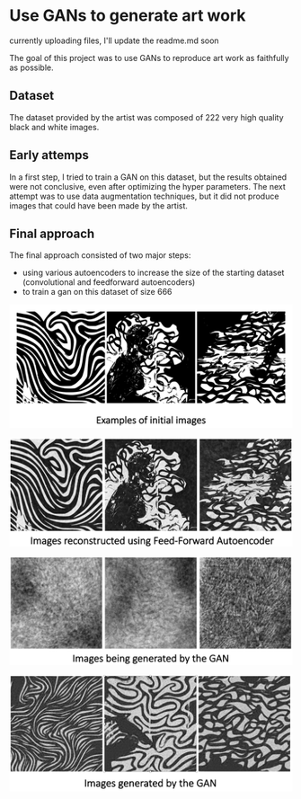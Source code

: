 # Use GANs to generate art work 

currently uploading files, I'll update the readme.md soon


The goal of this project was to use GANs to reproduce art work as faithfully as possible.

## Dataset
The dataset provided by the artist was composed of 222 very high quality black and white images. 

## Early attemps 
In a first step, I tried to train a GAN on this dataset, but the results obtained were not conclusive, even after optimizing the hyper parameters. 
The next attempt was to use data augmentation techniques, but it did not produce images that could have been made by the artist. 

## Final approach
The final approach consisted of two major steps: 
- using various autoencoders to increase the size of the starting dataset (convolutional and feedforward autoencoders)
- to train a gan on this dataset of size 666 



![Original Images](https://github.com/gjmichel/gans-in-art/blob/main/results/original_images.jpg)

![Reconstructed Images](https://github.com/gjmichel/gans-in-art/blob/main/results/reconstructed_images_feed_forward.jpg)

![Generated Images](https://github.com/gjmichel/gans-in-art/blob/main/results/images_being_generated.jpg)

![Generated Images](https://github.com/gjmichel/gans-in-art/blob/main/results/gan_generated_img.jpg)
